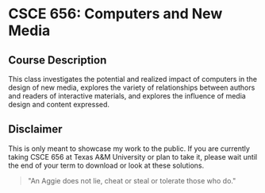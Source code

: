 # CSCE 656: Computers and New Media

## Course Description
This class investigates the potential and realized impact of computers in the design of new media, explores the variety of relationships between authors and readers of interactive materials, and explores the influence of media design and content expressed.

## Disclaimer
This is only meant to showcase my work to the public.
If you are currently taking CSCE 656 at Texas A&M University or plan to take it, please wait until the end of your term to download or look at these solutions.

> "An Aggie does not lie, cheat or steal or tolerate those who do."

